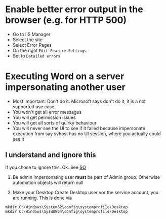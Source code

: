 # Enable better error output in the browser (e.g. for HTTP 500)
* Go to IIS Manager
* Select the site
* Select Error Pages
* On the right `Edit Feature Settings`
* Set to `Detailed errors`


# Executing Word on a server impersonating another user
* Most important: Don't do it. Microsoft says don't do it, it is a not supported use case
* You won't get all error messages
* You will get permission issues
* You will get all sorts of quirky behaviour
* You will never see the UI to see if it failed because impersonate execution from say svhost has no UI session, where you actually could see it

## I understand and ignore this
If you chose to ignore this. Ok. See [SO](https://stackoverflow.com/a/1680214/2416394) 

1. Be admin
Impersonating user **must** be part of Admin group. Otherwise automation objects will return null

2. Make your Desktop
Create Desktop user vor the service account, you are running. This is done via
```
mkdir C:\Windows\System32\config\systemprofile\Desktop
mkdir C:\Windows\SysWOW64\config\systemprofile\Desktop
```

